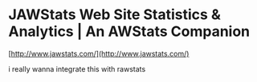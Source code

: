 <!--
id: 1339999016
link: http://tumblr.atmos.org/post/1339999016/jawstats-web-site-statistics-analytics-an-awstats
slug: jawstats-web-site-statistics-analytics-an-awstats
date: Sun Oct 17 2010 17:21:52 GMT-0700 (PDT)
publish: 2010-10-017
tags: 
title: JAWStats Web Site Statistics & Analytics | An AWStats Companion
-->


JAWStats Web Site Statistics & Analytics | An AWStats Companion
===============================================================

[http://www.jawstats.com/](http://www.jawstats.com/)

i really wanna integrate this with rawstats

